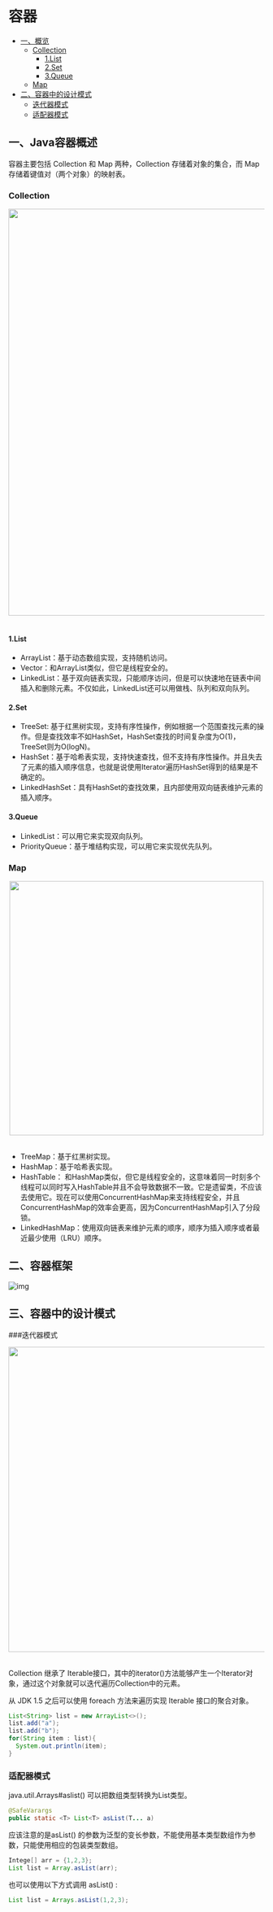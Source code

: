 # 容器

* [一、概览](#一概览)
    * [Collection](#collection)
      - [1.List](#1list)
      - [2.Set](#2set)
      - [3.Queue](#3queue)
    * [Map](#map)
* [二、容器中的设计模式](#二容器中的设计模式)
    * [迭代器模式](#迭代器模式)
    * [适配器模式](#适配器模式)

##  一、Java容器概述

容器主要包括 Collection 和 Map 两种，Collection 存储着对象的集合，而 Map 存储着键值对（两个对象）的映射表。

### Collection

<div align="center"> <img src="https://cs-notes-1256109796.cos.ap-guangzhou.myqcloud.com/73403d84-d921-49f1-93a9-d8fe050f3497.png" width="800px"> </div><br>

#### 1.List

- ArrayList：基于动态数组实现，支持随机访问。
- Vector：和ArrayList类似，但它是线程安全的。
- LinkedList：基于双向链表实现，只能顺序访问，但是可以快速地在链表中间插入和删除元素。不仅如此，LinkedList还可以用做栈、队列和双向队列。

#### 2.Set

- TreeSet: 基于红黑树实现，支持有序性操作，例如根据一个范围查找元素的操作。但是查找效率不如HashSet，HashSet查找的时间复杂度为O(1)，TreeSet则为O(logN)。
- HashSet：基于哈希表实现，支持快速查找，但不支持有序性操作。并且失去了元素的插入顺序信息，也就是说使用Iterator遍历HashSet得到的结果是不确定的。
- LinkedHashSet：具有HashSet的查找效果，且内部使用双向链表维护元素的插入顺序。

#### 3.Queue

- LinkedList：可以用它来实现双向队列。
- PriorityQueue：基于堆结构实现，可以用它来实现优先队列。

### Map

<div align="center"> <img src="https://cs-notes-1256109796.cos.ap-guangzhou.myqcloud.com/774d756b-902a-41a3-a3fd-81ca3ef688dc.png" width="500px"> </div><br>

- TreeMap：基于红黑树实现。
- HashMap：基于哈希表实现。
- HashTable： 和HashMap类似，但它是线程安全的，这意味着同一时刻多个线程可以同时写入HashTable并且不会导致数据不一致。它是遗留类，不应该去使用它。现在可以使用ConcurrentHashMap来支持线程安全，并且ConcurrentHashMap的效率会更高，因为ConcurrentHashMap引入了分段锁。
- LinkedHashMap：使用双向链表来维护元素的顺序，顺序为插入顺序或者最近最少使用（LRU）顺序。



## 二、容器框架

![img](https://gitee.com/turnon/images/raw/master/images/java/container/java-container-structure.png)

## 三、容器中的设计模式

###迭代器模式

 <div align="center"> <img src="https://cs-notes-1256109796.cos.ap-guangzhou.myqcloud.com/93fb1d38-83f9-464a-a733-67b2e6bfddda.png" width="600px"> </div><br>

Collection 继承了 Iterable接口，其中的iterator()方法能够产生一个Iterator对象，通过这个对象就可以迭代遍历Collection中的元素。

从 JDK 1.5 之后可以使用 foreach 方法来遍历实现 Iterable 接口的聚合对象。

```java
List<String> list = new ArrayList<>();
list.add("a");
list.add("b");
for(String item : list){
  System.out.println(item);  
}
```

### 适配器模式

java.util.Arrays#aslist() 可以把数组类型转换为List类型。

```java
@SafeVarargs
public static <T> List<T> asList(T... a)
```

应该注意的是asList() 的参数为泛型的变长参数，不能使用基本类型数组作为参数，只能使用相应的包装类型数组。

```java
Intege[] arr = {1,2,3};
List list = Array.asList(arr);
```

也可以使用以下方式调用 asList() :

```java
List list = Arrays.asList(1,2,3);
```





### 